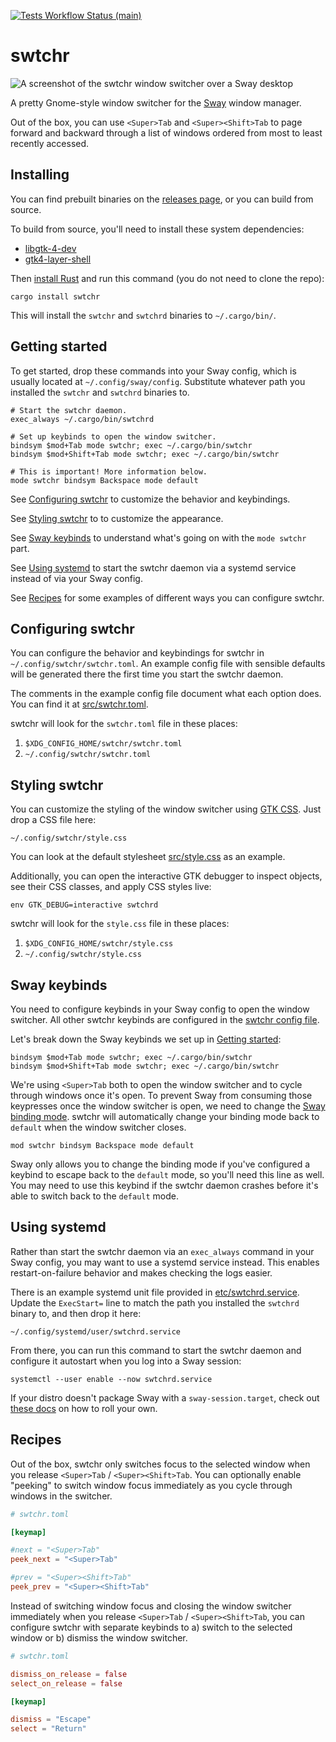 [![Tests Workflow Status (main)](https://img.shields.io/github/actions/workflow/status/lostatc/swtchr/test.yaml?branch=main&label=Tests&style=for-the-badge&logo=github)](https://github.com/lostatc/swtchr/actions/workflows/test.yaml)

# swtchr

![A screenshot of the swtchr window switcher over a Sway desktop](./etc/screenshot.png)

A pretty Gnome-style window switcher for the [Sway](https://swaywm.org/) window
manager.

Out of the box, you can use `<Super>Tab` and `<Super><Shift>Tab` to page
forward and backward through a list of windows ordered from most to least
recently accessed.

## Installing

You can find prebuilt binaries on the [releases
page](https://github.com/lostatc/swtchr/releases), or you can build from
source.

To build from source, you'll need to install these system dependencies:

- [libgtk-4-dev](https://gtk-rs.org/gtk4-rs/stable/latest/book/installation_linux.html)
- [gtk4-layer-shell](https://github.com/wmww/gtk4-layer-shell?tab=readme-ov-file#distro-packages)

Then [install Rust](https://www.rust-lang.org/tools/install) and run this
command (you do not need to clone the repo):

```
cargo install swtchr
```

This will install the `swtchr` and `swtchrd` binaries to `~/.cargo/bin/`.

## Getting started

To get started, drop these commands into your Sway config, which is usually
located at `~/.config/sway/config`. Substitute whatever path you installed the
`swtchr` and `swtchrd` binaries to.

```
# Start the swtchr daemon.
exec_always ~/.cargo/bin/swtchrd

# Set up keybinds to open the window switcher.
bindsym $mod+Tab mode swtchr; exec ~/.cargo/bin/swtchr
bindsym $mod+Shift+Tab mode swtchr; exec ~/.cargo/bin/swtchr

# This is important! More information below.
mode swtchr bindsym Backspace mode default
```

See [Configuring swtchr](#configuring-swtchr) to customize the behavior and
keybindings.

See [Styling swtchr](#styling-swtchr) to to customize the appearance.

See [Sway keybinds](#sway-keybinds) to understand what's going on with the
`mode swtchr` part.

See [Using systemd](#using-systemd) to start the swtchr daemon via a systemd
service instead of via your Sway config.

See [Recipes](#recipes) for some examples of different ways you can configure
swtchr.

## Configuring swtchr

You can configure the behavior and keybindings for swtchr in
`~/.config/swtchr/swtchr.toml`. An example config file with sensible defaults
will be generated there the first time you start the swtchr daemon.

The comments in the example config file document what each option does. You can
find it at [src/swtchr.toml](./src/swtchr.toml).

swtchr will look for the `swtchr.toml` file in these places:

1. `$XDG_CONFIG_HOME/swtchr/swtchr.toml`
2. `~/.config/swtchr/swtchr.toml`

## Styling swtchr

You can customize the styling of the window switcher using [GTK
CSS](https://docs.gtk.org/gtk4/css-properties.html). Just drop a CSS file here:

```
~/.config/swtchr/style.css
```

You can look at the default stylesheet [src/style.css](./src/style.css) as an
example.

Additionally, you can open the interactive GTK debugger to inspect objects, see
their CSS classes, and apply CSS styles live:

```shell
env GTK_DEBUG=interactive swtchrd
```

swtchr will look for the `style.css` file in these places:

1. `$XDG_CONFIG_HOME/swtchr/style.css`
2. `~/.config/swtchr/style.css`

## Sway keybinds

You need to configure keybinds in your Sway config to open the window switcher.
All other swtchr keybinds are configured in the [swtchr config
file](#configuring-swtchr).

Let's break down the Sway keybinds we set up in [Getting
started](#getting-started):

```
bindsym $mod+Tab mode swtchr; exec ~/.cargo/bin/swtchr
bindsym $mod+Shift+Tab mode swtchr; exec ~/.cargo/bin/swtchr
```

We're using `<Super>Tab` both to open the window switcher and to cycle through
windows once it's open. To prevent Sway from consuming those keypresses once
the window switcher is open, we need to change the [Sway binding
mode](https://i3wm.org/docs/userguide.html#binding_modes). swtchr will
automatically change your binding mode back to `default` when the window
switcher closes.

```
mod swtchr bindsym Backspace mode default
```

Sway only allows you to change the binding mode if you've configured a keybind
to escape back to the `default` mode, so you'll need this line as well. You may
need to use this keybind if the swtchr daemon crashes before it's able to
switch back to the `default` mode.

## Using systemd

Rather than start the swtchr daemon via an `exec_always` command in your Sway
config, you may want to use a systemd service instead. This enables
restart-on-failure behavior and makes checking the logs easier.

There is an example systemd unit file provided in
[etc/swtchrd.service](./etc/swtchrd.service). Update the `ExecStart=` line to
match the path you installed the `swtchrd` binary to, and then drop it here:

```
~/.config/systemd/user/swtchrd.service
```

From there, you can run this command to start the swtchr daemon and configure
it autostart when you log into a Sway session:

```shell
systemctl --user enable --now swtchrd.service
```

If your distro doesn't package Sway with a `sway-session.target`, check out
[these
docs](https://wiki.archlinux.org/title/Sway#Manage_Sway-specific_daemons_with_systemd)
on how to roll your own.

## Recipes

Out of the box, swtchr only switches focus to the selected window when you
release `<Super>Tab` / `<Super><Shift>Tab`. You can optionally enable "peeking"
to switch window focus immediately as you cycle through windows in the
switcher.

```toml
# swtchr.toml

[keymap]

#next = "<Super>Tab"
peek_next = "<Super>Tab"

#prev = "<Super><Shift>Tab"
peek_prev = "<Super><Shift>Tab"
```

Instead of switching window focus and closing the window switcher immediately
when you release `<Super>Tab` / `<Super><Shift>Tab`, you can configure swtchr
with separate keybinds to a) switch to the selected window or b) dismiss the
window switcher.

```toml
# swtchr.toml

dismiss_on_release = false
select_on_release = false

[keymap]

dismiss = "Escape"
select = "Return"
```

